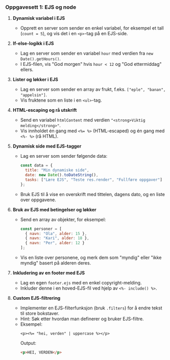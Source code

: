 ### Oppgavesett 1: EJS og node

1. **Dynamisk variabel i EJS**  
   - Opprett en server som sender en enkel variabel, for eksempel et tall (`count = 5`), og vis det i en `<p>`-tag på en EJS-side.

2. **If-else-logikk i EJS**  
   - Lag en server som sender en variabel `hour` med verdien fra `new Date().getHours()`.  
   - I EJS-filen, vis "God morgen" hvis `hour < 12` og "God ettermiddag" ellers.

3. **Lister og løkker i EJS**  
   - Lag en server som sender en array av frukt, f.eks. `["eple", "banan", "appelsin"]`.  
   - Vis fruktene som en liste i en `<ul>`-tag.

4. **HTML-escaping og rå utskrift**  
   - Send en variabel `htmlContent` med verdien `"<strong>Viktig melding</strong>"`.  
   - Vis innholdet én gang med `<%= %>` (HTML-escaped) og én gang med `<%- %>` (rå HTML).

5. **Dynamisk side med EJS-tagger**  
   - Lag en server som sender følgende data:  
     ```javascript
     const data = {
       title: "Min dynamiske side",
       date: new Date().toDateString(),
       tasks: ["Lære EJS", "Teste res.render", "Fullføre oppgaver"]
     };
     ```  
   - Bruk EJS til å vise en overskrift med tittelen, dagens dato, og en liste over oppgavene.

6. **Bruk av EJS med betingelser og løkker**  
   - Send en array av objekter, for eksempel:  
     ```javascript
     const personer = [
       { navn: "Ola", alder: 15 },
       { navn: "Kari", alder: 18 },
       { navn: "Per", alder: 12 }
     ];
     ```  
   - Vis en liste over personene, og merk dem som "myndig" eller "ikke myndig" basert på alderen deres.

7. **Inkludering av en footer med EJS**  
   - Lag en egen `footer.ejs` med en enkel copyright-melding.  
   - Inkluder denne i en hoved-EJS-fil ved hjelp av `<%- include() %>`.


10. **Custom EJS-filtrering**  
    - Implementer en EJS-filterfunksjon (bruk `.filters`) for å endre tekst til store bokstaver.  
    - Hint: Søk etter hvordan man definerer og bruker EJS-filtre.  
    - Eksempel:  
      ```ejs
      <p><%= "hei, verden" | uppercase %></p>
      ```  
      Output:  
      ```html
      <p>HEI, VERDEN</p>
      ```